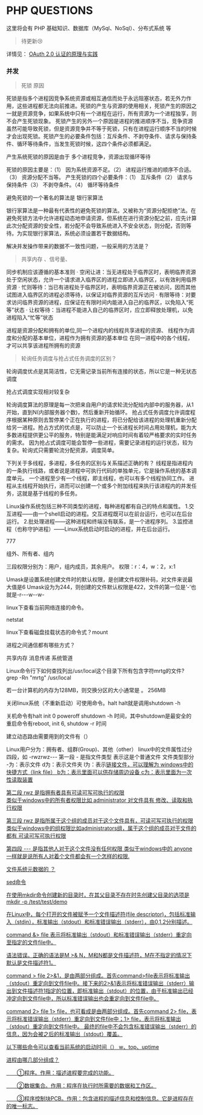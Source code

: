 # PHP QUESTIONS

这里将会有 PHP 基础知识、数据库（MySql、NoSql）、分布式系统 等

> 待更新😢



> 

详情见： [OAuth 2.0 认证的原理与实践](https://waylau.com/principle-and-practice-of-oauth2/)


### 并发

> 死锁 原因

死锁是指多个进程因竞争系统资源或相互通信而处于永远阻塞状态，若无外力作用，这些进程都无法向前推进。死锁的产生与资源的使用相关，死锁产生的原因之一就是资源竞争，如果系统中只有一个进程在运行，所有资源为一个进程独享，则不会产生死锁现象。
  死锁产生的另外一个原因是进程的推进顺序不当，竞争资源虽然可能导致死锁，但是资源竞争并不等于死锁，只有在进程运行顺序不当的时候才会出现死锁。死锁产生的必要条件包括：互斥条件、不剥夺条件、请求与保持条件、循环等待条件，当发生死锁时候，这四个条件必须都满足。

  产生系统死锁的原因是由于 多个进程竞争，资源出现循环等待

死锁的原因主要是：（1） 因为系统资源不足。（2） 进程运行推进的顺序不合适。（3） 资源分配不当等。
产生死锁的四个必要条件：（1） 互斥条件（2） 请求与保持条件（3） 不剥夺条件。（4） 循环等待条件

避免死锁的一个著名的算法是 银行家算法

银行家算法是一种最有代表性的避免死锁的算法。又被称为“资源分配拒绝”法。在避免死锁方法中允许进程动态地申请资源，但系统在进行资源分配之前，应先计算此次分配资源的安全性，若分配不会导致系统进入不安全状态，则分配，否则等待。为实现银行家算法，系统必须设置若干数据结构。




解决并发操作带来的数据不一致性问题，一般采用的方法是？



> 共享内存 、信号量、


同步机制应该遵循的基本准则 
· 空闲让进：当无进程处于临界区时，表明临界资源处于空闲状态，允许一个请求进入临界区的进程立即进入临界区，以有效利用临界资源
 · 忙则等待：当已有进程处于临界区时，表明临界资源正在被访问，因而其他试图进入临界区的进程必须等待，以保证对临界资源的互斥访问
 · 有限等待：对要求访问临界资源的进程，应保证在有限时间内能进入自己的临界区，以免陷入“死等”状态
 · 让权等待：当进程不能进入自己的临界区时，应立即释放处理机，以免进程陷入“忙等”状态




进程是资源分配和拥有的单位,同一个进程内的线程共享进程的资源、
线程作为调度和分配的基本单位，进程作为拥有资源的基本单位
在同一进程中的各个线程，才可以共享该进程所拥有的资源

> 轮询任务调度与抢占式任务调度的区别？

轮询调度优点是其简洁性，它无需记录当前所有连接的状态，所以它是一种无状态调度

抢占式调度实现相对较复杂

轮询调度算法的原理是每一次把来自用户的请求轮流分配给内部中的服务器，从1开始，直到N(内部服务器个数)，然后重新开始循环。
抢占式任务调度允许调度程序根据某种原则去暂停某个正在执行的进程，将已分配给该进程的处理机重新分配给另一进程。抢占方式的优点是，可以防止一个长进程长时间占用处理机，能为大多数进程提供更公平的服务，特别是能满足对响应时间有着较严格要求的实时任务的需求。
因为抢占式调度可能会暂停一些进程，需要记录进程的运行状态，较为复杂。轮询式只需要轮流分配资源，调度简单。


下列关于多线程，多进程，多任务的区别与关系描述正确的有？
  线程是指进程内的一条执行线路，或者说是进程中可执行代码的单独单元，它是操作系统的基本调度单元。
  一个进程至少有一个线程，即主线程，也可以有多个线程协同工作。
  进程从主线程开始执行，进而可以创建一个或多个附加线程来执行该进程内的并发任务，这就是基于线程的多任务。



Linux操作系统包括三种不同类型的进程，每种进程都有自己的特点和属性。 
1.交互进程——由一个shell启动的进程。交互进程既可以在前台运行，也可以在后台运行。 
2.批处理进程——这种进程和终端没有联系，是一个进程序列。 
3.监控进程（也称守护进程）——Linux系统启动时启动的进程，并在后台运行。


777 

组外、所有者、组内

三段权限分别为：用户，组内成员，其余用户。
权限：r：4，w：2，x:1

Umask是设置系统创建文件时的默认权限，是创建文件权限补码，对文件来说最大值是6
Umask设为为244，则创建的文件默认权限是422，文件的第一位是‘-’也就是-r---w--w-


linux下查看当前网络连接的命令。

netstat


linux下查看磁盘挂载状态的命令式？mount


进程之间通信都有哪些方式？

共享内存
消息传递
系统管道



Linux命令行下如何查找列出/usr/local这个目录下所有包含字符mrtg的文件?
grep -Rn "mrtg" /usr/local



若一台计算机的内存为128MB，则交换分区的大小通常是 。 256MB

关闭linux系统（不重新启动）可使用命令。halt halt就是调用shutdown -h

关机命令有halt init 0 poweroff   shutdown -h 时间，其中shutdown是最安全的
重启命令有reboot, init 6, shutdow -r 时间




建立动态路由需要用到的文件有（）




Linux用户分为：拥有者、组群(Group)、其他（other）
linux中的文件属性过分四段，如  -rwzrwz---
第一段  -  是指文件类型 表示这是个普通文件
文件类型部分
-为：表示文件
d为：表示文件夹
l为：表示<a href="https://www.baidu.com/s?wd=%E9%93%BE%E6%8E%A5%E6%96%87%E4%BB%B6&tn=44039180_cpr&fenlei=mv6quAkxTZn0IZRqIHckPjm4nH00T1Y3nWnzPWbzmHNBn1RYuHmd0ZwV5Hcvrjm3rH6sPfKWUMw85HfYnjn4nH6sgvPsT6KdThsqpZwYTjCEQLGCpyw9Uz4Bmy-bIi4WUvYETgN-TLwGUv3En1TvPHmzn1b4" target="_blank">链接文件，可以理解为 windows中的快捷方式（link file）
b为：表示里面可以供存储周边设备
c为：表示里面为一次性读取装置
 
第二段  rwz  是指拥有者具有可读可写可执行的权限  
类似于windows中的所有者权限比如 administrator 对文件具有 修改、读取和执行权限
 
第三段  rwz 是指所属于这个组的成员对于这个文件具有，可读可写可执行的权限      
类似于windows中的组权限比如administrators组，属于这个组的成员对于文件的都有 可读可写可执行权限
 
第四段  --- 是指其他人对于这个文件没有任何权限
类似于windows中的 anyone 一样就是说所有人对着个文件都会有一个怎样的权限.


文件系统元数据的 ？


sed命令


在使用mkdir命令创建新的目录时，在其父目录不存在时先创建父目录的选项是 mkdir -p /test/test/demo






在Linux中，每个打开的文件被赋予一个文件描述符(file descriptor)，包括标准输入（stdin），标准输出（stdout）和标准错误输出（stderr），由0,1,2分别描述。

command &> file 表示将标准输出（stdout）和标准错误输出（stderr）重定向至指定的文件file中。 

语法错误。正确的语法是M >& N，M和N都是文件描述符，M在不指定的情况下默认是文件描述符1。

command > file 2>&1，是由两部分组成。首先command>file表示将标准输出（stdout）重定向到文件file中。接下来的2>&1表示将标准错误输出（stderr）输出到文件描述符1指定的位置，即标准输出（stdout）的位置，由于标准输出已经冲定向到文件file中，所以标准错误输出也会重定向到文件file中。

command 2> file 1> file，也可看成是由两部分组成。首先command 2> file，表示将标准错误输出（stderr）重定向到文件file中；1> file，表示将标准输出（stdout）重定向到文件file中。 最终的file中不会包含标准错误输出（stderr）的信息，因为会被之后的标准输出（stdout）覆盖。







以下哪些命令可以查看当前系统的启动时间（）
w、top、uptime


进程由哪几部分组成？

　　①程序。作用：描述进程要完成的功能。

　　②数据集合。作用：程序在执行时所需要的数据和工作区。

　　③程序控制块PCB。作用：包含进程的描述信息和控制信息。它是进程存在的唯一标志。




